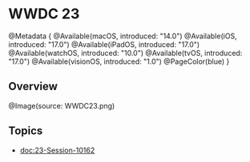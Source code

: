 # WWDC 23

@Metadata {
    @Available(macOS, introduced: "14.0")
    @Available(iOS, introduced: "17.0")
    @Available(iPadOS, introduced: "17.0")
    @Available(watchOS, introduced: "10.0")
    @Available(tvOS, introduced: "17.0")
    @Available(visionOS, introduced: "1.0")
    @PageColor(blue)
}

## Overview
@Image(source: WWDC23.png)

## Topics
- <doc:23-Session-10162>

